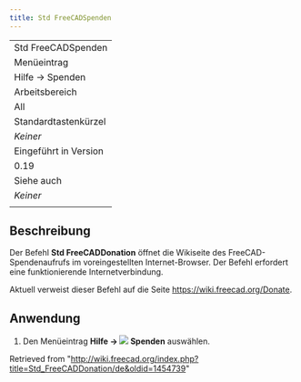 ```yaml
---
title: Std FreeCADSpenden
---
```


|                       |
| --------------------- |
| Std FreeCADSpenden    |
| Menüeintrag           |
| Hilfe → Spenden       |
| Arbeitsbereich        |
| All                   |
| Standardtastenkürzel  |
| _Keiner_              |
| Eingeführt in Version |
| 0.19                  |
| Siehe auch            |
| _Keiner_              |
|                       |

## Beschreibung

Der Befehl **Std FreeCADDonation** öffnet die Wikiseite des FreeCAD-Spendenaufrufs im voreingestellten Internet-Browser. Der Befehl erfordert eine funktionierende Internetverbindung.

Aktuell verweist dieser Befehl auf die Seite <https://wiki.freecad.org/Donate>.

## Anwendung

1. Den Menüeintrag **Hilfe → ![](/images/Std_FreeCADDonation.svg) Spenden** auswählen.

Retrieved from "<http://wiki.freecad.org/index.php?title=Std_FreeCADDonation/de&oldid=1454739>"
